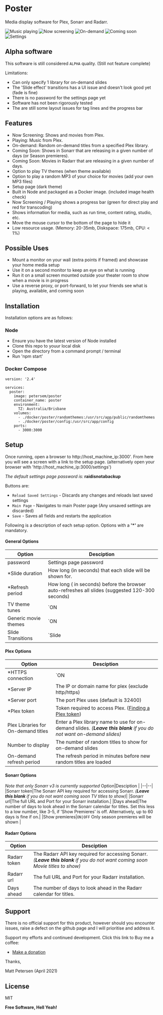 # Poster
Media display software for Plex, Sonarr and Radarr.

![Music playing](https://github.com/petersem/poster/blob/master/doco/music.png)
![Now screening](https://github.com/petersem/poster/blob/master/doco/ns.png)
![On-demand](https://github.com/petersem/poster/blob/master/doco/od.png)
![Coming soon](https://github.com/petersem/poster/blob/master/doco/cs.png)
![Settings](https://github.com/petersem/poster/blob/master/doco/settings.png)

## Alpha software
This software is still considered `ALPHA` quality. (Still not feature complete) 

Limitations:
 - Can only specify 1 library for on-demand slides
 - The 'Slide effect' transitions has a UI issue and doesn't look good yet (fade is fine)
 - There is no password for the settings page yet
 - Software has not been rigorously tested
 - The are still some layout issues for tag lines and the progress bar

## Features
 - Now Screening: Shows and movies from Plex.
 - Playing: Music from Plex.
 - On-demand: Random on-demand titles from a specified Plex library.
 - Coming Soon: Shows in Sonarr that are releasing in a given number of days (or Season premieres).
 - Coming Soon: Movies in Radarr that are releasing in a given number of days.
 - Option to play TV themes (when theme available)
 - Option to play a random MP3 of your choice for movies (add your own MP3 files)
 - Setup page (dark theme)
 - Built in Node and packaged as a Docker image. (included image health check)
 - Now Screening / Playing shows a progress bar (green for direct play and red for transcoding)
 - Shows information for media, such as run time, content rating, studio, etc. 
 - Move the mouse cursor to the bottom of the page to hide it
 - Low resource usage. (Memory: 20-35mb, Diskspace: 175mb, CPU: < 1%)

## Possible Uses
 - Mount a monitor on your wall (extra points if framed) and showcase your home media setup
 - Use it on a second monitor to keep an eye on what is running
 - Run it on a small screen mounted outside your theater room to show when a movie is in progress
 - Use a reverse proxy, or port-forward, to let your friends see what is playing, available, and coming soon

## Installation
Installation options are as follows:

### Node
 - Ensure you have the latest version of Node installed
 - Clone this repo to youur local disk
 - Open the directory from a command prompt / terminal
 - Run 'npm start'

### Docker Compose
```ya
version: '2.4'

services:
  poster:
    image: petersem/poster
    container_name: poster
    environment:
      TZ: Australia/Brisbane
    volumes:
      - ./docker/poster/randomthemes:/usr/src/app/public/randomthemes
      - ./docker/poster/config:/usr/src/app/config
    ports:
      - 3000:3000
```

## Setup
Once running, open a browser to http://host_machine_ip:3000'. From here you will see a screen with a link to the setup page. (alternatively open your browser with 'http://host_machine_ip:3000/settings')

*The default settings page password is:* **raidisnotabackup**

Buttons are:
 - `Reload Saved Settings` - Discards any changes and reloads last saved settings
 - `Main Page` - Navigates to main Poster page (Any unsaved settings are discarded)
 - `Save` - Saves all fields and restarts the application

Following is a description of each setup option. Options with a **'*'** are mandatory.

#### General Options
Option|Desciption  |
|--|--|
|password |Settings page password|
|*Slide duration|How long (in seconds) that each slide will be shown for.|
|*Refresh period|How long ( in seconds) before the browser auto-refreshes all slides (suggested 120-300 seconds)|
|TV theme tunes|`ON|OFF` Enable to play them tunes for slides that show TV shows. (note that in rare cases, some TV themes are unavaible) |
|Generic movie themes|`ON|OFF` Enable to play random tunes for slides that show movies. (Supplied MP3's are royalty free from https://www.bensound.com/ ) |
|Slide Transitions|`Slide|Fade`The slide transition effect.|
#### Plex Options
Option|Desciption  |
|--|--|
|*HTTPS connection|`ON|OFF` If your Plex server only allows secure connections|
|*Server IP|The IP or domain name for plex (exclude http/https)|
|*Server port|The port Plex uses (default is 32400)|
|*Plex token|Token required to access Plex. ([Finding a Plex token](https://support.plex.tv/articles/204059436-finding-an-authentication-token-x-plex-token/))|
|Plex Libraries for On-demand titles|Enter a Plex library name to use for on-demand slides. *(**Leave this blank** if you do not want on-demand slides)* |
|Number to display |The number of random titles to show for on-demand slides |
|On-demand refresh period|The refresh period in minutes before new random titles are loaded |
#### Sonarr Options
*Note that only Sonarr v3 is currently supported*
Option|Desciption  |
|--|--|
|Sonarr token|The Sonarr API key required for accessing Sonarr. *(**Leave this blank** if you do not want coming soon TV titles to show)*|
|Sonarr url|The full URL and Port for your Sonarr installation.|
|Days ahead|The number of days to look ahead in the Sonarr calendar for titles. Set this less to a low number, like 3-5, if 'Show Premieres' is off. Alternatively, up to 60 days is fine if on.|
|Show premieres|`ON|OFF` Only season premieres will be shown |
#### Radarr Options
Option|Desciption  |
|--|--|
|Radarr token|The Radarr API key required for accessing Sonarr. *(**Leave this blank** if you do not want coming soon Movie titles to show)*|
|Radarr url|The full URL and Port for your Radarr installation.|
|Days ahead|The number of days to look ahead in the Radarr calendar for titles. |

## Support
There is no official support for this product, however should you encounter issues, raise a defect on the github page and I will prioritise and address it.

Support my efforts and continued development. Click this link to Buy me a coffee: 

 - [Make a donation](https://paypal.me/thanksmp)

Thanks,

Matt Petersen (April 2021)

## License

MIT

**Free Software, Hell Yeah!**
